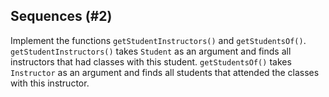 ## Sequences (#2)

Implement the functions `getStudentInstructors()` and `getStudentsOf()`.
`getStudentInstructors()` takes `Student` as an argument and finds all
instructors that had classes with this student.
`getStudentsOf()` takes `Instructor` as an argument and finds all students
that attended the classes with this instructor.